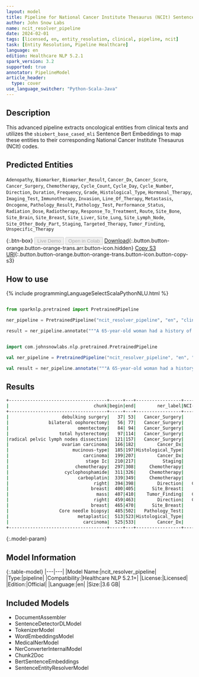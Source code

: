 ```yaml
---
layout: model
title: Pipeline for National Cancer Institute Thesaurus (NCIt) Sentence Entity Resolver
author: John Snow Labs
name: ncit_resolver_pipeline
date: 2024-02-01
tags: [licensed, en, entity_resolution, clinical, pipeline, ncit]
task: [Entity Resolution, Pipeline Healthcare]
language: en
edition: Healthcare NLP 5.2.1
spark_version: 3.2
supported: true
annotator: PipelineModel
article_header:
  type: cover
use_language_switcher: "Python-Scala-Java"
---
```


## Description

This advanced pipeline extracts oncological entities from clinical texts and utilizes the `sbiobert_base_cased_mli` Sentence Bert Embeddings to map these entities to their corresponding National Cancer Institute Thesaurus (NCIt) codes.

## Predicted Entities

`Adenopathy`, `Biomarker`, `Biomarker_Result`, `Cancer_Dx`, `Cancer_Score`, `Cancer_Surgery`, `Chemotherapy`, `Cycle_Count`, `Cycle_Day`, `Cycle_Number`, `Direction`, `Duration`, `Frequency`, `Grade`, `Histological_Type`, `Hormonal_Therapy`, `Imaging_Test`, `Immunotherapy`, `Invasion`, `Line_Of_Therapy`, `Metastasis`, `Oncogene`, `Pathology_Result`, `Pathology_Test`, `Performance_Status`, `Radiation_Dose`, `Radiotherapy`, `Response_To_Treatment`, `Route`, `Site_Bone`, `Site_Brain`, `Site_Breast`, `Site_Liver`, `Site_Lung`, `Site_Lymph_Node`, `Site_Other_Body_Part`, `Staging`, `Targeted_Therapy`, `Tumor_Finding`, `Unspecific_Therapy`


{:.btn-box}
<button class="button button-orange" disabled>Live Demo</button>
<button class="button button-orange" disabled>Open in Colab</button>
[Download](https://s3.amazonaws.com/auxdata.johnsnowlabs.com/clinical/models/ncit_resolver_pipeline_en_5.2.1_3.2_1706795236984.zip){:.button.button-orange.button-orange-trans.arr.button-icon.hidden}
[Copy S3 URI](s3://auxdata.johnsnowlabs.com/clinical/models/ncit_resolver_pipeline_en_5.2.1_3.2_1706795236984.zip){:.button.button-orange.button-orange-trans.button-icon.button-copy-s3}

## How to use



<div class="tabs-box" markdown="1">
{% include programmingLanguageSelectScalaPythonNLU.html %}
  
```python

from sparknlp.pretrained import PretrainedPipeline

ner_pipeline = PretrainedPipeline("ncit_resolver_pipeline", "en", "clinical/models")

result = ner_pipeline.annotate("""A 65-year-old woman had a history of debulking surgery, bilateral oophorectomy with omentectomy, total hysterectomy with radical pelvic lymph nodes dissection due to ovarian carcinoma (mucinous-type carcinoma, stage Ic) 1 year ago. Patient's medical compliance was poor and failed to complete her chemotherapy (cyclophosphamide 750 mg/m2, carboplatin 300 mg/m2). Recently, she noted a palpable right breast mass, 15 cm in size which nearly occupied the whole right breast in 2 months. Core needle biopsy revealed metaplastic carcinoma.""")

```
```scala

import com.johnsnowlabs.nlp.pretrained.PretrainedPipeline

val ner_pipeline = PretrainedPipeline("ncit_resolver_pipeline", "en", "clinical/models")

val result = ner_pipeline.annotate("""A 65-year-old woman had a history of debulking surgery, bilateral oophorectomy with omentectomy, total hysterectomy with radical pelvic lymph nodes dissection due to ovarian carcinoma (mucinous-type carcinoma, stage Ic) 1 year ago. Patient's medical compliance was poor and failed to complete her chemotherapy (cyclophosphamide 750 mg/m2, carboplatin 300 mg/m2). Recently, she noted a palpable right breast mass, 15 cm in size which nearly occupied the whole right breast in 2 months. Core needle biopsy revealed metaplastic carcinoma.""")

```
</div>

## Results

```bash
+-------------------------------------+-----+---+-----------------+----------+------------------------------------------------------------+------------------------------------------------------------+------------------------------------------------------------+
|                                chunk|begin|end|        ner_label|NCI-t Code|                                                 description|                                                 resolutions|                                                   all_codes|
+-------------------------------------+-----+---+-----------------+----------+------------------------------------------------------------+------------------------------------------------------------+------------------------------------------------------------+
|                    debulking surgery|   37| 53|   Cancer_Surgery|    C15749|                       debulking surgery [debulking surgery]|debulking surgery [debulking surgery]:::primary debulking...|C15749:::C160865:::C160866:::C128096:::C146855:::C158758:...|
|               bilateral oophorectomy|   56| 77|   Cancer_Surgery|    C51590|             bilateral oophorectomy [bilateral oophorectomy]|bilateral oophorectomy [bilateral oophorectomy]:::oophore...|C51590:::C15291:::C51601:::C51765:::C29893:::C15323:::C49...|
|                          omentectomy|   84| 94|   Cancer_Surgery|    C51787|                                   omentectomy [omentectomy]|omentectomy [omentectomy]:::partial omentectomy [partial ...|C51787:::C51788:::C51596:::C15277:::C51780:::C96171:::C94...|
|                   total hysterectomy|   97|114|   Cancer_Surgery|    C15701|                     total hysterectomy [total hysterectomy]|total hysterectomy [total hysterectomy]:::total abdominal...|C15701:::C51695:::C40961:::C51941:::C51660:::C15256:::C15...|
|radical pelvic lymph nodes dissection|  121|157|   Cancer_Surgery|    C48936|radical lymph node dissection [radical lymph node dissect...|radical lymph node dissection [radical lymph node dissect...|C48936:::C166163:::C51896:::C48184:::C167218:::C166225:::...|
|                    ovarian carcinoma|  166|182|        Cancer_Dx|     C4908|                       ovarian carcinoma [ovarian carcinoma]|ovarian carcinoma [ovarian carcinoma]:::ovarian adenocarc...|C4908:::C7700:::C7550:::C4509:::C9192:::C5229:::C7832:::C...|
|                        mucinous-type|  185|197|Histological_Type|    C38768|         mucinous differentiation [mucinous differentiation]|mucinous differentiation [mucinous differentiation]:::muc...|C38768:::C14163:::C246:::C16883:::C36119:::C13259:::C7472...|
|                            carcinoma|  199|207|        Cancer_Dx|     C2916|                                       carcinoma [carcinoma]|carcinoma [carcinoma]:::carcinoma cell [carcinoma cell]::...|C2916:::C36779:::C3693:::C165723:::C26712:::C2915:::C7629...|
|                             stage Ic|  210|217|          Staging|    C27981|                                         stage ic [stage ic]|stage ic [stage ic]:::stage iv [stage iv]:::stage i [stag...|C27981:::C125478:::C112007:::C141199:::C28055:::C112012::...|
|                         chemotherapy|  297|308|     Chemotherapy|    C15632|                                 chemotherapy [chemotherapy]|chemotherapy [chemotherapy]:::chemotherapy received [chem...|C15632:::C160336:::C168835:::C274:::C15681:::C191:::C1588...|
|                     cyclophosphamide|  311|326|     Chemotherapy|      C405|                         cyclophosphamide [cyclophosphamide]|cyclophosphamide [cyclophosphamide]:::cyclophosphamide re...|C405:::C160014:::C11393:::C9667:::C37699:::C9713:::C11510...|
|                          carboplatin|  339|349|     Chemotherapy|     C1282|                                   carboplatin [carboplatin]|carboplatin [carboplatin]:::carboplatin regimen [carbopla...|C1282:::C160006:::C11881:::C376:::C175820:::C156262:::C97...|
|                                right|  394|398|        Direction|   C160199|                                               right [right]|right [right]:::correct [correct]:::definite [definite]::...|C160199:::C68815:::C190978:::C107561:::C137949:::C118396:...|
|                               breast|  400|405|      Site_Breast|    C12971|                                             breast [breast]|breast [breast]:::breast part [breast part]:::breast ln [...|C12971:::C13020:::C27939:::C93291:::C141134:::C12370:::C9...|
|                                 mass|  407|410|    Tumor_Finding|   C126027|                                                 mass [mass]|mass [mass]:::mass content [mass content]:::mass density ...|C126027:::C191347:::C75762:::C179798:::C48528:::C179799::...|
|                                right|  459|463|        Direction|   C160199|                                               right [right]|right [right]:::correct [correct]:::definite [definite]::...|C160199:::C68815:::C190978:::C107561:::C137949:::C118396:...|
|                               breast|  465|470|      Site_Breast|    C12971|                                             breast [breast]|breast [breast]:::breast part [breast part]:::breast ln [...|C12971:::C13020:::C27939:::C93291:::C141134:::C12370:::C9...|
|                   Core needle biopsy|  485|502|   Pathology_Test|    C15680|                     core needle biopsy [core needle biopsy]|core needle biopsy [core needle biopsy]:::needle biopsy [...|C15680:::C15190:::C51763:::C91832:::C15361:::C137909:::C1...|
|                          metaplastic|  513|523|Histological_Type|    C25566|                                   metaplastic [metaplastic]|metaplastic [metaplastic]:::metaplastic change [metaplast...|C25566:::C3236:::C36786:::C177595:::C80354:::C29745:::C45...|
|                            carcinoma|  525|533|        Cancer_Dx|     C2916|                                       carcinoma [carcinoma]|carcinoma [carcinoma]:::carcinoma cell [carcinoma cell]::...|C2916:::C36779:::C3693:::C165723:::C26712:::C2915:::C7629...|
+-------------------------------------+-----+---+-----------------+----------+------------------------------------------------------------+------------------------------------------------------------+------------------------------------------------------------+
```

{:.model-param}
## Model Information

{:.table-model}
|---|---|
|Model Name:|ncit_resolver_pipeline|
|Type:|pipeline|
|Compatibility:|Healthcare NLP 5.2.1+|
|License:|Licensed|
|Edition:|Official|
|Language:|en|
|Size:|3.6 GB|

## Included Models

- DocumentAssembler
- SentenceDetectorDLModel
- TokenizerModel
- WordEmbeddingsModel
- MedicalNerModel
- NerConverterInternalModel
- Chunk2Doc
- BertSentenceEmbeddings
- SentenceEntityResolverModel
